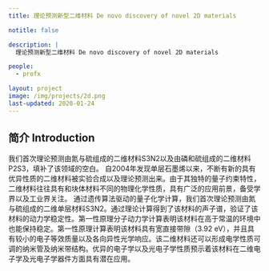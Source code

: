 ```yaml
---
title: 理论预测新型二维材料 De novo discovery of novel 2D materials 

notitle: false

description: |
  理论预测新型二维材料 De novo discovery of novel 2D materials 

people:
  - profx

layout: project
image: /img/projects/2d.png
last-updated: 2020-01-24
---
```


## 简介 Introduction

我们首次理论预测由氮与硫组成的二维材料S3N2以及由磷和硫组成的二维材料P2S3，填补了该领域的空白。
自2004年发现单层石墨烯以来，不断有新的具有优异性质的二维材料被实验合成以及理论预测出来。由于其独特的量子约束特性，二维材料往往具有和块体材料不同的物理化学性质，具有广泛的应用前景，备受学界以及工业界关注。
通过遗传算法驱动的量子化学计算，我们首次理论预测由氮与硫组成的二维单层材料S3N2。通过理论计算得到了该材料的声子谱，验证了该材料的动力学稳定性。第一性原理分子动力学计算表明该材料在高于常温的环境中也能保持稳定。第一性原理计算表明该材料具有宽直接带隙（3.92 eV），并且具有较小的电子等效质量以及各向异性光学响应。该二维材料还可以形成电学性质可调的纳米管及纳米带结构。优异的电子学以及光电子学性质预示着该材料在二维电子学及光电子学器件方面具有潜在应用。

